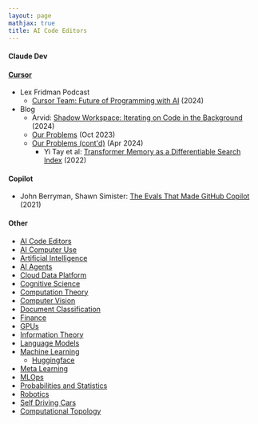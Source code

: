 ```yaml
---
layout: page
mathjax: true
title: AI Code Editors
---
```


#### Claude Dev

#### [Cursor](https://cursor.com)
* Lex Fridman Podcast
  * [Cursor Team: Future of Programming with AI](https://www.youtube.com/watch?v=oFfVt3S51T4) (2024)
* Blog
  * Arvid: [Shadow Workspace: Iterating on Code in the Background](https://www.cursor.com/blog/shadow-workspace) (2024)
  * [Our Problems](https://www.cursor.com/blog/problems-2023) (Oct 2023)
  * [Our Problems (cont'd)](https://www.cursor.com/blog/problems-2024) (Apr 2024)
    * Yi Tay et al: [Transformer Memory as a Differentiable Search Index](https://arxiv.org/pdf/2202.06991) (2022)

#### Copilot
* John Berryman, Shawn Simister: [The Evals That Made GitHub Copilot](https://www.youtube.com/watch?v=LwLxlEwrtRA) (2021)


#### Other
* [AI Code Editors](/ai_code_editors)
* [AI Computer Use](/ai_computer_use)
* [Artificial Intelligence](/artificial_intelligence)
* [AI Agents](/ai_agents)
* [Cloud Data Platform](/cloud_data_platform)
* [Cognitive Science](/cognitive_science)
* [Computation Theory](/computation_theory)
* [Computer Vision](/computer_vision)
* [Document Classification](/document_classification)
* [Finance](/finance)
* [GPUs](/gpus)
* [Information Theory](/information_theory)
* [Language Models](/language_models)
* [Machine Learning](/machine_learning)
  * [Huggingface](/machine_learning/huggingface)
* [Meta Learning](/meta_learning)
* [MLOps](/mlops)
* [Probabilities and Statistics](/probabilities_and_statistics)
* [Robotics](/robotics)
* [Self Driving Cars](/self_driving_cars)
* [Computational Topology](/computational_topology)

